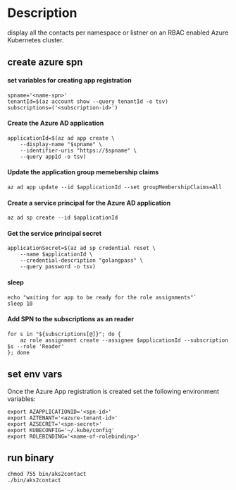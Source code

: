 # Description
display all the contacts per namespace or listner on an RBAC enabled Azure Kubernetes cluster.


## create azure spn

#### set variables for creating app registration
``` shell
spname='<name-spn>'
tenantId=$(az account show --query tenantId -o tsv)
subscriptions=('<subscription-id>')
```
    
#### Create the Azure AD application
``` shell
applicationId=$(az ad app create \
    --display-name "$spname" \
    --identifier-uris "https://$spname" \
    --query appId -o tsv)
```

#### Update the application group memebership claims
``` shell
az ad app update --id $applicationId --set groupMembershipClaims=All
```

#### Create a service principal for the Azure AD application
``` shell
az ad sp create --id $applicationId
```

#### Get the service principal secret
``` shell
applicationSecret=$(az ad sp credential reset \
    --name $applicationId \
    --credential-description "golangpass" \
    --query password -o tsv)
```

#### sleep
``` shell
echo "waiting for app to be ready for the role assignments"`
sleep 10
```

#### Add SPN to the subscriptions as an reader
``` shell
for s in "${subscriptions[@]}"; do {
    az role assignment create --assignee $applicationId --subscription $s --role 'Reader'
}; done
```

## set env vars
Once the Azure App registration is created set the following environment variables:
``` shell
export AZAPPLICATIONID='<spn-id>'
export AZTENANT='<azure-tenant-id>'
export AZSECRET='<spn-secret>'
export KUBECONFIG='~/.kube/config'
export ROLEBINDING='<name-of-rolebinding>'
```

## run binary
``` shell
chmod 755 bin/aks2contact
./bin/aks2contact
```
